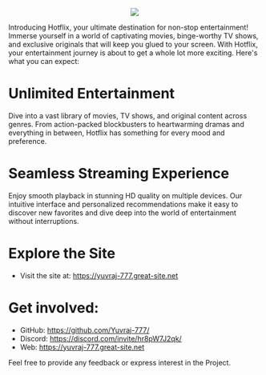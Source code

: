 <p align="center">
<img src="https://capsule-render.vercel.app/api?type=waving&color=gradient&height=200&section=header&text=HotFlix&fontSize=80&fontAlignY=35&animation=twinkling&fontColor=gradient"/> </a> 
</p>

Introducing Hotflix, your ultimate destination for non-stop entertainment! Immerse yourself in a world of captivating movies, binge-worthy TV shows, and exclusive originals that will keep you glued to your screen. With Hotflix, your entertainment journey is about to get a whole lot more exciting. Here's what you can expect:

# Unlimited Entertainment
Dive into a vast library of movies, TV shows, and original content across genres. From action-packed blockbusters to heartwarming dramas and everything in between, Hotflix has something for every mood and preference.

# Seamless Streaming Experience
Enjoy smooth playback in stunning HD quality on multiple devices. Our intuitive interface and personalized recommendations make it easy to discover new favorites and dive deep into the world of entertainment without interruptions.

# Explore the Site
* Visit the site at: https://yuvraj-777.great-site.net

# Get involved:
* GitHub: https://github.com/Yuvraj-777/
* Discord: https://discord.com/invite/hr8pW7J2qk/
* Web: https://yuvraj-777.great-site.net

Feel free to provide any feedback or express interest in the Project.

